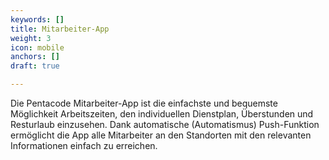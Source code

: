 ```yaml
---
keywords: []
title: Mitarbeiter-App
weight: 3
icon: mobile
anchors: []
draft: true

---
```

Die Pentacode Mitarbeiter-App ist die einfachste und bequemste Möglichkeit Arbeitszeiten, den individuellen Dienstplan, Überstunden und Resturlaub einzusehen. Dank automatische (Automatismus) Push-Funktion ermöglicht die App alle Mitarbeiter an den Standorten mit den relevanten Informationen einfach zu erreichen.